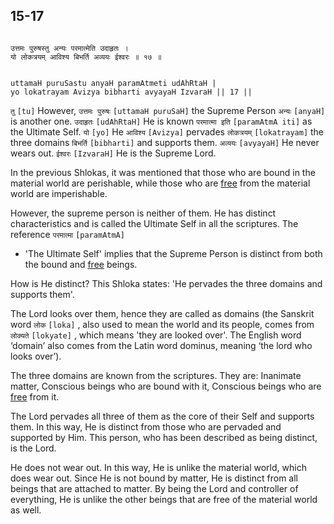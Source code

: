 ## 15-17


```shloka-sa

उत्तमः पुरुषस्तु अन्यः परमात्मेति उदाहृतः ।
यो लोकत्रयम् आविश्य बिभर्ति अव्ययः ईश्वरः ॥ १७ ॥

```
```shloka-sa-hk

uttamaH puruSastu anyaH paramAtmeti udAhRtaH |
yo lokatrayam Avizya bibharti avyayaH IzvaraH || 17 ||

```
`तु` `[tu]` However, `उत्तमः पुरुषः` `[uttamaH puruSaH]` the Supreme Person `अन्यः` `[anyaH]` is another one. `उदाहृतः` `[udAhRtaH]` He is known `परमात्मा इति` `[paramAtmA iti]` as the Ultimate Self. `यो` `[yo]` He `आविश्य` `[Avizya]` pervades `लोकत्रयम्` `[lokatrayam]` the three domains `बिभर्ति` `[bibharti]` and supports them. `अव्ययः` `[avyayaH]` He never wears out. `ईश्वरः` `[IzvaraH]` He is the Supreme Lord.



In the previous Shlokas, it was mentioned that those who are bound in the material world are perishable, while those who are 
[free](Moksha)
 from the material world are imperishable. 

However, the supreme person is neither of them. He has distinct characteristics and is called the Ultimate Self in all the scriptures. The reference 
`परमात्मा` `[paramAtmA]`
 - 'The Ultimate Self' implies that the Supreme Person is distinct from both the bound and 
[free](Moksha)
 beings. 

How is He distinct? This Shloka states: 'He pervades the three domains and supports them'. 

The Lord looks over them, hence they are called as domains (the Sanskrit word 
`लोक` `[loka]` ,
also used to mean the world and its people, comes from 
`लोक्यते` `[lokyate]` ,
which means 'they are looked over'. The English word ‘domain’ also comes from the Latin word dominus, meaning ‘the lord who looks over’).

The three domains are known from the scriptures. They are: Inanimate matter, Conscious beings who are bound with it, Conscious beings who are 
[free](Moksha)
 from it.

The Lord pervades all three of them as the core of their Self and supports them. In this way, He is distinct from those who are pervaded and supported by Him. This person, who has been described as being distinct, is the Lord. 

He does not wear out. In this way, He is unlike the material world, which does wear out. Since He is not bound by matter, He is distinct from all beings that are attached to matter. By being the Lord and controller of everything, He is unlike the other beings that are free of the material world as well.


